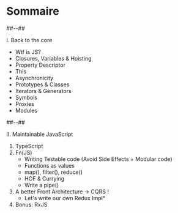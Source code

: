 <!-- .slide: class="two-column-layout" -->

# Sommaire

##--##

I. Back to the core

- Wtf is JS?
- Closures, Variables & Hoisting
- Property Descriptor
- This
- Asynchronicity
- Prototypes & Classes
- Iterators & Generators
- Symbols
- Proxies
- Modules

##--##

II. Maintainable JavaScript

1. TypeScript
1. Fn(JS)
   - Writing Testable code (Avoid Side Effects + Modular code)
   - Functions as values
   - map(), filter(), reduce()
   - HOF & Currying
   - Write a pipe()
1. A better Front Architecture -> CQRS !
   - Let's write our own Redux Impl°
1. Bonus: RxJS
